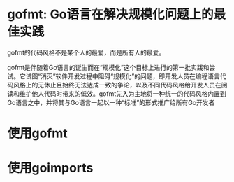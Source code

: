 # gofmt: Go语言在解决规模化问题上的最佳实践

gofmt的代码风格不是某个人的最爱，而是所有人的最爱。

gofmt是伴随着Go语言的诞生而在“规模化”这个目标上进行的第一批实践和尝试。它试图“消灭”软件开发过程中阻碍“规模化”的问题，即开发人员在编程语言代码风格上的无休止且始终无法达成一致的争论，以及不同代码风格给开发人员在阅读和维护他人代码时带来的低效。gofmt先入为主地将一种统一的代码风格内置到Go语言之中，并将其与Go语言一起以一种“标准”的形式推广给所有Go开发者

# 使用gofmt

# 使用goimports

